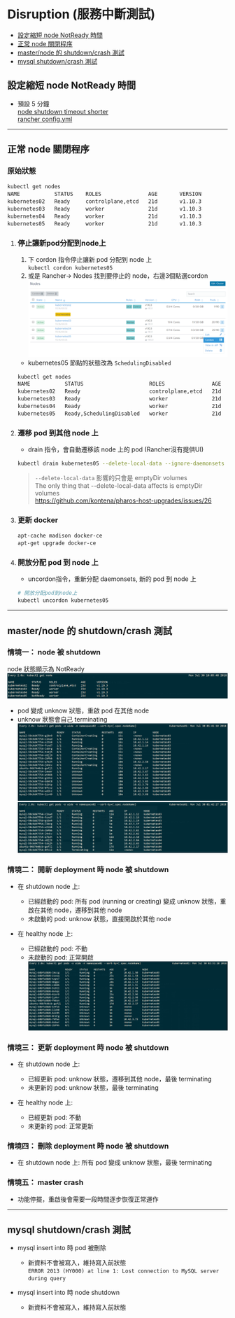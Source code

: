 # Disruption (服務中斷測試)
- [設定縮短 node NotReady 時間](#設定縮短-node-NotReady-時間)
- [正常 node 關閉程序](#正常-node-關閉程序)
- [master/node 的 shutdown/crash 測試](#masternode-的-shutdowncrash-測試)
- [mysql shutdown/crash 測試](#mysql-shutdowncrash-測試)


## 設定縮短 node NotReady 時間
- 預設 5 分鐘  
[node shutdown timeout shorter](
https://stackoverflow.com/questions/47317682/kubernetes-node-shutdown-crash-recovery)  
[rancher config.yml](
https://gist.github.com/superseb/a9925c465b42bc5001b94c4ec241265a)
---
<!-- PodDisruptionBudget -->
## 正常 node 關閉程序
### 原始狀態
```bash
kubectl get nodes
NAME           STATUS    ROLES               AGE       VERSION
kubernetes02   Ready     controlplane,etcd   21d       v1.10.3
kubernetes03   Ready     worker              21d       v1.10.3
kubernetes04   Ready     worker              21d       v1.10.3
kubernetes05   Ready     worker              21d       v1.10.3
```

1. ### 停止讓新pod分配到node上
    1.  下 cordon 指令停止讓新 pod 分配到 node 上  
`kubectl cordon kubernetes05`
    2.  或是 Rancher-> Nodes 找到要停止的 node，右邊3個點選cordon
![](Disruption/10.PNG)

    - kubernetes05 節點的狀態改為 `SchedulingDisabled`
    ```bash
    kubectl get nodes
    NAME           STATUS                     ROLES               AGE       VERSION
    kubernetes02   Ready                      controlplane,etcd   21d       v1.10.3
    kubernetes03   Ready                      worker              21d       v1.10.3
    kubernetes04   Ready                      worker              21d       v1.10.3
    kubernetes05   Ready,SchedulingDisabled   worker              21d       v1.10.3
    ```

2. ### 遷移 pod 到其他 node 上
    - drain 指令，會自動遷移該 node 上的 pod (Rancher沒有提供UI)
    ```bash
    kubectl drain kubernetes05 --delete-local-data --ignore-daemonsets
    ```
    >`--delete-local-data` 影響的只會是 emptyDir volumes  
    The only thing that --delete-local-data affects is emptyDir volumes  
    https://github.com/kontena/pharos-host-upgrades/issues/26

3. ### 更新 docker
    ```bash
    apt-cache madison docker-ce
    apt-get upgrade docker-ce
    ```

4. ### 開放分配 pod 到 node 上
    - uncordon指令，重新分配 daemonsets, 新的 pod 到 node 上
    ```bash
    # 開放分配pod到node上
    kubectl uncordon kubernetes05
    ```


---
## master/node 的 shutdown/crash 測試
### 情境一： node 被 shutdown
node 狀態顯示為 NotReady
![](Disruption/8.PNG)
- pod 變成 unknow 狀態，重啟 pod 在其他 node 
- unknow 狀態會自己 terminating  
![](Disruption/4.PNG)
![](Disruption/5.PNG)


### 情境二： 開新 deployment 時 node 被 shutdown 
- 在 shutdown node 上: 
    - 已經啟動的 pod: 所有 pod (running or creating) 變成 unknow 狀態，重啟在其他 node，遷移到其他 node
    - 未啟動的 pod: unknow 狀態，直接開啟於其他 node

- 在 healthy node 上: 
    - 已經啟動的 pod: 不動
    - 未啟動的 pod: 正常開啟  
![](Disruption/6.PNG)



### 情境三： 更新 deployment 時 node 被 shutdown
- 在 shutdown node 上: 
    - 已經更新 pod: unknow 狀態，遷移到其他 node，最後 terminating
    - 未更新的 pod: unknow 狀態，最後 terminating

- 在 healthy node 上: 
    - 已經更新 pod: 不動
    - 未更新的 pod: 正常更新

### 情境四： 刪除 deployment 時 node 被 shutdown
- 在 shutdown node 上: 所有 pod 變成 unknow 狀態，最後 terminating

### 情境五： master crash
- 功能停擺，重啟後會需要一段時間逐步恢復正常運作

---
## mysql shutdown\/crash 測試
- mysql insert into 時 pod 被刪除
    - 新資料不會被寫入，維持寫入前狀態  
    `ERROR 2013 (HY000) at line 1: Lost connection to MySQL server during query`

- mysql insert into 時 node shutdown
    - 新資料不會被寫入，維持寫入前狀態


